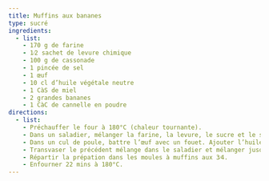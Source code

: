 ```yaml
---
title: Muffins aux bananes
type: sucré
ingredients:
  - list:
    - 170 g de farine
    - 1⁄2 sachet de levure chimique
    - 100 g de cassonade
    - 1 pincée de sel
    - 1 œuf
    - 10 cl d’huile végétale neutre
    - 1 CàS de miel
    - 2 grandes bananes
    - 1 CàC de cannelle en poudre
directions:
  - list:
    - Préchauffer le four à 180°C (chaleur tournante).
    - Dans un saladier, mélanger la farine, la levure, le sucre et le sel.
    - Dans un cul de poule, battre l’œuf avec un fouet. Ajouter l’huile, le miel, les bananes écrasées et la cannelle.
    - Transvaser le précédent mélange dans le saladier et mélanger jusqu’à ce que le pâte devienne homogène (pas plus).
    - Répartir la prépation dans les moules à muffins aux 3⁄4.
    - Enfourner 22 mins à 180°C. 
---
```

